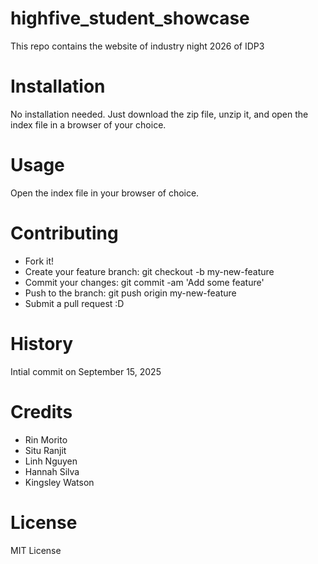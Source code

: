 # highfive_student_showcase
This repo contains the website of industry night 2026 of IDP3

# Installation
No installation needed. Just download the zip file, unzip it, and open the index file in a browser of your choice.

# Usage
Open the index file in your browser of choice.

# Contributing
- Fork it!
- Create your feature branch: git checkout -b my-new-feature
- Commit your changes: git commit -am 'Add some feature'
- Push to the branch: git push origin my-new-feature
- Submit a pull request :D

# History
Intial commit on September 15, 2025

# Credits
- Rin Morito
- Situ Ranjit
- Linh Nguyen
- Hannah Silva
- Kingsley Watson

# License
MIT License 